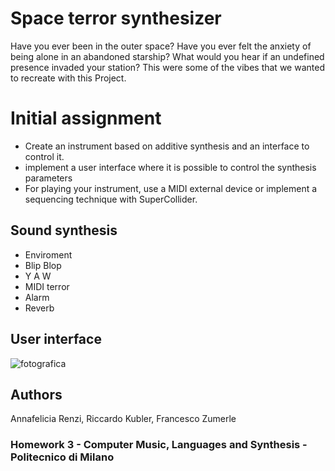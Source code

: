 # Space terror synthesizer
Have you ever been in the outer space? 
Have you ever felt the anxiety of being alone in an abandoned starship?
What would you hear if an undefined presence invaded your station? 
This were some of the vibes that we wanted to recreate with this Project.


# Initial assignment
 - Create an instrument based on additive synthesis and an interface to control it.
 - implement a user interface where it is possible to control the synthesis parameters
 - For playing your instrument, use a MIDI external device or implement a
sequencing technique with SuperCollider.

## Sound synthesis
- Enviroment
- Blip Blop
- Y A W
- MIDI terror
- Alarm
- Reverb

## User interface
![fotografica](https://user-images.githubusercontent.com/74784274/120085360-ce811600-c0d7-11eb-816d-1f54ff9c3432.PNG)
## Authors
Annafelicia Renzi, Riccardo Kubler, Francesco Zumerle
### Homework 3 - Computer Music, Languages and Synthesis - Politecnico di Milano
